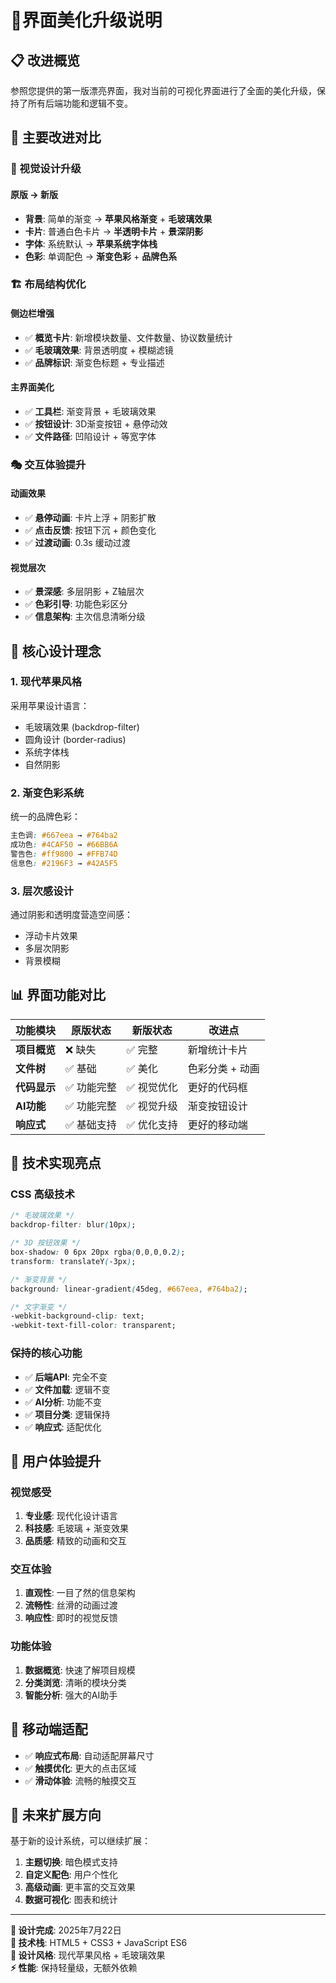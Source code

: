 # 🎨界面美化升级说明

## 📋 改进概览

参照您提供的第一版漂亮界面，我对当前的可视化界面进行了全面的美化升级，保持了所有后端功能和逻辑不变。

## 🎯 主要改进对比

### 🎨 视觉设计升级

#### 原版 → 新版
- **背景**: 简单的渐变 → **苹果风格渐变** + **毛玻璃效果**
- **卡片**: 普通白色卡片 → **半透明卡片** + **景深阴影**
- **字体**: 系统默认 → **苹果系统字体栈**
- **色彩**: 单调配色 → **渐变色彩** + **品牌色系**

### 🏗️ 布局结构优化

#### 侧边栏增强
- ✅ **概览卡片**: 新增模块数量、文件数量、协议数量统计
- ✅ **毛玻璃效果**: 背景透明度 + 模糊滤镜
- ✅ **品牌标识**: 渐变色标题 + 专业描述

#### 主界面美化
- ✅ **工具栏**: 渐变背景 + 毛玻璃效果
- ✅ **按钮设计**: 3D渐变按钮 + 悬停动效
- ✅ **文件路径**: 凹陷设计 + 等宽字体

### 🎭 交互体验提升

#### 动画效果
- ✅ **悬停动画**: 卡片上浮 + 阴影扩散
- ✅ **点击反馈**: 按钮下沉 + 颜色变化
- ✅ **过渡动画**: 0.3s 缓动过渡

#### 视觉层次
- ✅ **景深感**: 多层阴影 + Z轴层次
- ✅ **色彩引导**: 功能色彩区分
- ✅ **信息架构**: 主次信息清晰分级

## 🎯 核心设计理念

### 1. **现代苹果风格**
采用苹果设计语言：
- 毛玻璃效果 (backdrop-filter)
- 圆角设计 (border-radius)
- 系统字体栈
- 自然阴影

### 2. **渐变色彩系统**
统一的品牌色彩：
```css
主色调: #667eea → #764ba2
成功色: #4CAF50 → #66BB6A  
警告色: #ff9800 → #FFB74D
信息色: #2196F3 → #42A5F5
```

### 3. **层次感设计**
通过阴影和透明度营造空间感：
- 浮动卡片效果
- 多层次阴影
- 背景模糊

## 📊 界面功能对比

| 功能模块 | 原版状态 | 新版状态 | 改进点 |
|----------|----------|----------|--------|
| **项目概览** | ❌ 缺失 | ✅ 完整 | 新增统计卡片 |
| **文件树** | ✅ 基础 | ✅ 美化 | 色彩分类 + 动画 |
| **代码显示** | ✅ 功能完整 | ✅ 视觉优化 | 更好的代码框 |
| **AI功能** | ✅ 功能完整 | ✅ 视觉升级 | 渐变按钮设计 |
| **响应式** | ✅ 基础支持 | ✅ 优化支持 | 更好的移动端 |

## 🚀 技术实现亮点

### CSS 高级技术
```css
/* 毛玻璃效果 */
backdrop-filter: blur(10px);

/* 3D 按钮效果 */
box-shadow: 0 6px 20px rgba(0,0,0,0.2);
transform: translateY(-3px);

/* 渐变背景 */
background: linear-gradient(45deg, #667eea, #764ba2);

/* 文字渐变 */
-webkit-background-clip: text;
-webkit-text-fill-color: transparent;
```

### 保持的核心功能
- ✅ **后端API**: 完全不变
- ✅ **文件加载**: 逻辑不变  
- ✅ **AI分析**: 功能不变
- ✅ **项目分类**: 逻辑保持
- ✅ **响应式**: 适配优化

## 🎉 用户体验提升

### 视觉感受
1. **专业感**: 现代化设计语言
2. **科技感**: 毛玻璃 + 渐变效果
3. **品质感**: 精致的动画和交互

### 交互体验
1. **直观性**: 一目了然的信息架构
2. **流畅性**: 丝滑的动画过渡
3. **响应性**: 即时的视觉反馈

### 功能体验
1. **数据概览**: 快速了解项目规模
2. **分类浏览**: 清晰的模块分类
3. **智能分析**: 强大的AI助手

## 📱 移动端适配

- ✅ **响应式布局**: 自动适配屏幕尺寸
- ✅ **触摸优化**: 更大的点击区域
- ✅ **滑动体验**: 流畅的触摸交互

## 🔮 未来扩展方向

基于新的设计系统，可以继续扩展：
1. **主题切换**: 暗色模式支持
2. **自定义配色**: 用户个性化
3. **高级动画**: 更丰富的交互效果
4. **数据可视化**: 图表和统计

---

**🎨 设计完成**: 2025年7月22日  
**🚀 技术栈**: HTML5 + CSS3 + JavaScript ES6  
**💎 设计风格**: 现代苹果风格 + 毛玻璃效果  
**⚡ 性能**: 保持轻量级，无额外依赖

